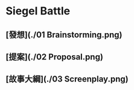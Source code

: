 # Siegel Battle


## [發想](./01 Brainstorming.png)

## [提案](./02 Proposal.png)

## [故事大綱](./03 Screenplay.png)